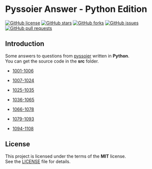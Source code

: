 # Pyssoier Answer - Python Edition

[![GitHub license](https://img.shields.io/github/license/romeoahmed/pyssoier_ans_py?style=flat)](https://github.com/romeoahmed/pyssoier_ans_py/tree/main/LICENSE)
[![GitHub stars](https://img.shields.io/github/stars/romeoahmed/pyssoier_ans_py?style=flat)](https://github.com/romeoahmed/pyssoier_ans_py/stargazers)
[![GitHub forks](https://img.shields.io/github/forks/romeoahmed/pyssoier_ans_py?style=flat)](https://github.com/romeoahmed/pyssoier_ans_py/forks)
[![GitHub issues](https://img.shields.io/github/issues/romeoahmed/pyssoier_ans_py?style=flat)](https://github.com/romeoahmed/pyssoier_ans_py/issues)
[![GitHub pull requests](https://img.shields.io/github/issues-pr/romeoahmed/pyssoier_ans_py?style=flat)](https://github.com/romeoahmed/pyssoier_ans_py/pulls)

## Introduction
Some answers to questions from [pyssoier](http://py.ssoier.cn:7077/) written in **Python**.  
You can get the source code in the **src** folder.

- [1001-1006](https://github.com/romeoahmed/pyssoier_ans_py/tree/main/src/1001-1006)

- [1007-1024](https://github.com/romeoahmed/pyssoier_ans_py/tree/main/src/1007-1024)

- [1025-1035](https://github.com/romeoahmed/pyssoier_ans_py/tree/main/src/1025-1035)

- [1036-1065](https://github.com/romeoahmed/pyssoier_ans_py/tree/main/src/1036-1065)

- [1066-1078](https://github.com/romeoahmed/pyssoier_ans_py/tree/main/src/1066-1078)

- [1079-1093](https://github.com/romeoahmed/pyssoier_ans_py/tree/main/src/1079-1093)

- [1094-1108](https://github.com/romeoahmed/pyssoier_ans_py/tree/main/src/1094-1108)
  
## License
This project is licensed under the terms of the **MIT** license.  
See the [LICENSE](https://github.com/romeoahmed/pyssoier_ans_py/blob/main/LICENSE) file for details.

